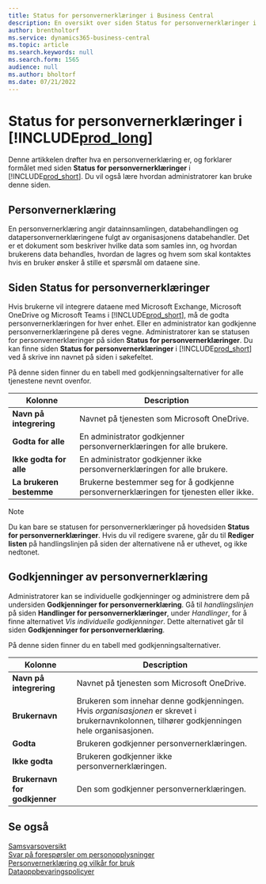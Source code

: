 ```yaml
---
title: Status for personvernerklæringer i Business Central
description: En oversikt over siden Status for personvernerklæringer i Business Central
author: brentholtorf
ms.service: dynamics365-business-central
ms.topic: article
ms.search.keywords: null
ms.search.form: 1565
audience: null
ms.author: bholtorf
ms.date: 07/21/2022
---
```


# Status for personvernerklæringer i [!INCLUDE[prod_long](includes/prod_long.md)]

Denne artikkelen drøfter hva en personvernerklæring er, og forklarer formålet med siden **Status for personvernerklæringer** i [!INCLUDE[prod_short](includes/prod_short.md)]. Du vil også lære hvordan administratorer kan bruke denne siden.

## Personvernerklæring

En personvernerklæring angir datainnsamlingen, databehandlingen og datapersonvernerklæringene fulgt av organisasjonens databehandler. Det er et dokument som beskriver hvilke data som samles inn, og hvordan brukerens data behandles, hvordan de lagres og hvem som skal kontaktes hvis en bruker ønsker å stille et spørsmål om dataene sine. 

## Siden Status for personvernerklæringer

Hvis brukerne vil integrere dataene med Microsoft Exchange, Microsoft OneDrive og Microsoft Teams i [!INCLUDE[prod_short](includes/prod_short.md)], må de godta personvernerklæringen for hver enhet. Eller en administrator kan godkjenne personvernerklæringene på deres vegne. Administratorer kan se statusen for personvernerklæringer på siden **Status for personvernerklæringer**. Du kan finne siden **Status for personvernerklæringer** i [!INCLUDE[prod_short](includes/prod_short.md)] ved å skrive inn navnet på siden i søkefeltet.  

På denne siden finner du en tabell med godkjenningsalternativer for alle tjenestene nevnt ovenfor. 

| Kolonne | Description |
| ----------- | ----------- | 
| **Navn på integrering** | Navnet på tjenesten som Microsoft OneDrive. |
| **Godta for alle** | En administrator godkjenner personvernerklæringen for alle brukere. |
| **Ikke godta for alle** | En administrator godkjenner ikke personvernerklæringen for alle brukere. |
| **La brukeren bestemme** | Brukerne bestemmer seg for å godkjenne personvernerklæringen for tjenesten eller ikke. |

> [!NOTE]
> Du kan bare se statusen for personvernerklæringer på hovedsiden **Status for personvernerklæringer**. Hvis du vil redigere svarene, går du til **Rediger listen** på handlingslinjen på siden der alternativene nå er uthevet, og ikke nedtonet.

## Godkjenninger av personvernerklæring

Administratorer kan se individuelle godkjenninger og administrere dem på undersiden **Godkjenninger for personvernerklæring**. Gå til *handlingslinjen* på siden **Handlinger for personvernerklæringer**, under *Handlinger*, for å finne alternativet *Vis individuelle godkjenninger*. Dette alternativet går til siden **Godkjenninger for personvernerklæring**.<br>

På denne siden finner du en tabell med godkjenningsalternativer. 

| Kolonne | Description |
| ----------- | ----------- | 
| **Navn på integrering** | Navnet på tjenesten som Microsoft OneDrive. |
| **Brukernavn** | Brukeren som innehar denne godkjenningen. Hvis *organisasjonen* er skrevet i brukernavnkolonnen, tilhører godkjenningen hele organisasjonen. 
| **Godta** | Brukeren godkjenner personvernerklæringen. |
| **Ikke godta** | Brukeren godkjenner ikke personvernerklæringen. |
| **Brukernavn for godkjenner** | Den som godkjenner personvernerklæringen. |

## Se også

[Samsvarsoversikt  ](/dynamics365/business-central/compliance/compliance-overview)  
[Svar på forespørsler om personopplysninger  ](/dynamics365/business-central/admin-responding-to-requests-about-personal-data)  
[Personvernerklæring og vilkår for bruk ](/dynamics365/business-central/dev-itpro/developer/readiness/readiness-checklist-i-privacypolicy-termsofuse)  
[Dataoppbevaringspolicyer](/dynamics365-release-plan/2020wave2/smb/dynamics365-business-central/define-retention-policies) 
